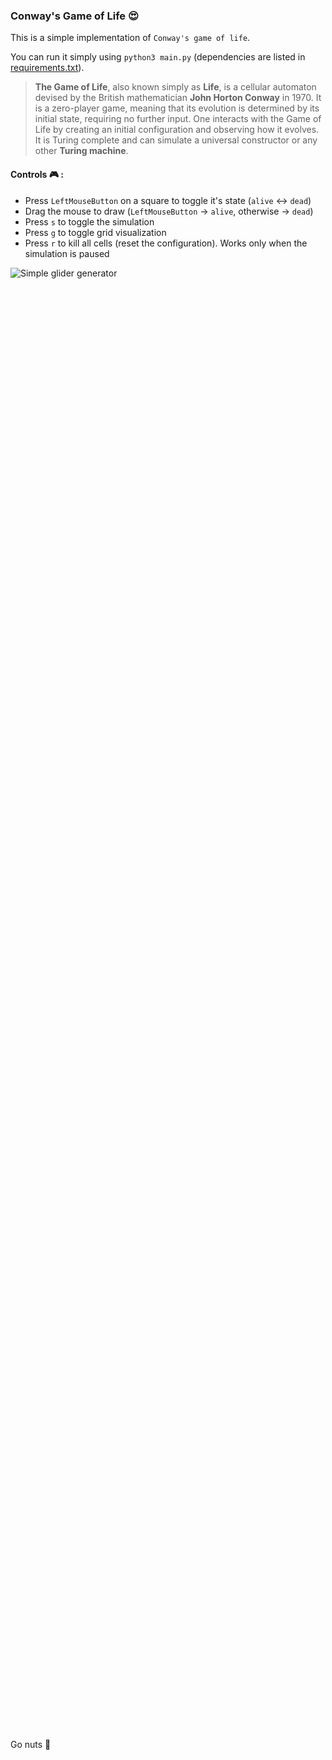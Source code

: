 ### Conway's Game of Life :heart_eyes:
This is a simple implementation of `Conway's game of life`.

You can run it simply using `python3 main.py` (dependencies are listed in [requirements.txt](https://github.com/strakam/Conway-s-Game-of-Life/blob/master/requirements.txt)).
> **The Game of Life**, also known simply as **Life**, is a cellular automaton devised by the British mathematician **John Horton Conway** in 1970. It is a zero-player game, meaning that its evolution is determined by its initial state, requiring no further input. One interacts with the Game of Life by creating an initial configuration and observing how it evolves. It is Turing complete and can simulate a universal constructor or any other **Turing machine**.

#### **Controls :video_game: :**
- Press `LeftMouseButton` on a square to toggle it's state (`alive` <-> `dead`)
- Drag the mouse to draw (`LeftMouseButton` -> `alive`, otherwise -> `dead`)
- Press `s` to toggle the simulation
- Press `g` to toggle grid visualization
- Press `r` to kill all cells (reset the configuration). Works only when the simulation is paused

<div style="width: 60%; height: 60%; justify-content: center; align-items: center;">

![Simple glider generator](sample_of_life.jpg)

</div>

Go nuts :chestnut:
